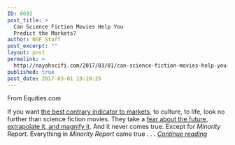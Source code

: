 ```yaml
---
ID: 6692
post_title: >
  Can Science Fiction Movies Help You
  Predict the Markets?
author: NSF Staff
post_excerpt: ""
layout: post
permalink: >
  http://nayahscifi.com/2017/03/01/can-science-fiction-movies-help-you-predict-the-markets/
published: true
post_date: 2017-03-01 19:19:25
---
```

From Equities.com

If you want <a href="http://www.mauldineconomics.com/the-10th-man/the-trend-is-your-friend">the best contrary indicator to markets</a>, to culture, to life, look no further than science fiction movies. They take a <a href="http://www.mauldineconomics.com/the-10th-man/dumb-2017-predictions">fear about the future, extrapolate it, and magnify it</a>. And it never comes true. Except for <em>Minority Report</em>. Everything in <em>Minority Report</em> came true . . . <a href="https://www.equities.com/news/can-science-fiction-movies-help-you-predict-the-markets"><em>Continue reading</em></a>
